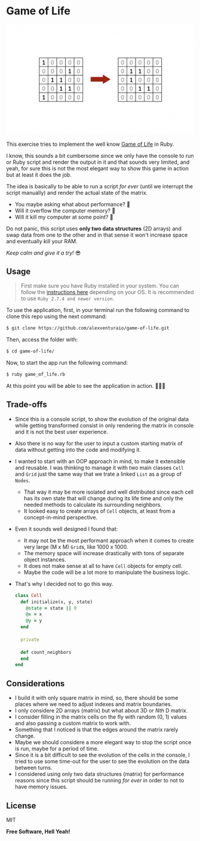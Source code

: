 # Game of Life

![Graphical Example](gol.png)

This exercise tries to implement the well know [Game of Life](https://en.wikipedia.org/wiki/Conway%27s_Game_of_Life) in Ruby.

I know, this sounds a bit cumbersome since we only have the console to run or Ruby script and render the output in it and that sounds very limited, and yeah, for sure this is not the most elegant way to show this game in action but at least it does the job.

The idea is basically to be able to run a script _for ever_ (until we interrupt the script manually) and render the actual state of the matrix.

* You maybe asking what about performance? 🤔
* Will it overflow the computer memory? 🤔
* Will it kill my computer at some point? 🤔

Do not panic, this script uses **only two data structures** (2D arrays) and swap data from one to the other and in that sense
it won't increase space and eventually kill your RAM.

_Keep calm and give it a try!_ 😎

## Usage

> First make sure you have Ruby installed in your system. You can follow the [instructions here](https://www.ruby-lang.org/es/downloads/) depending on your OS.
> It is recommended to use `Ruby 2.7.4 and newer version`.

To use the application, first, in your terminal run the following command to clone this repo using the next command:

```sh
$ git clone https://github.com/alexventuraio/game-of-life.git
```

Then, access the folder with:

```sh
$ cd game-of-life/
```

Now, to start the app run the following command:

```sh
$ ruby game_of_life.rb
```

At this point you will be able to see the application in action. 🎉🎉🎉

## Trade-offs

- Since this is a console script, to show the evolution of the original data while getting transformed consist in only rendering the matrix in console and it is not the best user experience.
- Also there is no way for the user to input a custom starting matrix of data without getting into the code and modifying it.
- I wanted to start with an OOP approach in mind, to make it extensible and reusable. I was thinking to manage it with two main classes `Cell` and `Grid` just the same way that we trate a linked `List` as a group of `Nodes`.
	- That way it may be more isolated and well distributed since each cell has its own state that will change during its life time and only the needed methods to calculate its surrounding neighbors.
	- It looked easy to create arrays of `Cell` objects, at least from a concept-in-mind perspective.
-  Even it sounds well designed I found that:
	- It may not be the most performant approach when it comes to create very large (M x M) `Grid`s, like 1000 x 1000.
	- The memory space will increase drastically with tons of separate object instances.
	- It does not make sense at all to have `Cell` objects for empty cell.
	- Maybe the code will be a lot more to manipulate the business logic.
- That's why I decided not to go this way.

  ```ruby
  class Cell
    def initialize(x, y, state)
      @state = state || 0
      @x = x
      @y = y
    end

    private

    def count_neighbors
    end
  end
  ```

## Considerations

- I build it with only square matrix in mind, so, there should be some places where we need to adjust indexes and matrix boundaries.
- I only considere 2D arrays (matrix) but what about 3D or _Nth_ D matrix.
- I consider filling in the matrix cells on the fly with random (0, 1) values and also passing a custom matrix to work with.
- Something that I noticed is that the edges around the matrix rarely change.
- Maybe we should considere a more elegant way to stop the script once is run, maybe for a period of time.
- Since it is a bit difficult to see the evolution of the cells in the console, I tried to use some time-out for the user to see the evolution on the data between turns.
- I considered using only two data structures (matrix) for performance reasons since this script should be running _for ever_ in order to not to have memory issues.

## License

MIT

**Free Software, Hell Yeah!**

[//]: # (These are reference links used in the body of this note and get stripped out when the markdown processor does its job. There is no need to format nicely because it shouldn't be seen.)

   [game_of_life]: <https://github.com/alexventuraio/game-of-life>
   [git-repo-url]: <https://github.com/alexventuraio/game-of-life.git>
   [wiki_info]: <https://en.wikipedia.org/wiki/Conway%27s_Game_of_Life>
   [install_ruby]: <https://www.ruby-lang.org/es/downloads/>

